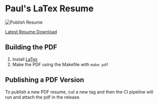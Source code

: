 # Paul's LaTex Resume
![Publish Resume](https://github.com/maxwellpaulm/resume/actions/workflows/publish_resume.yml/badge.svg)

[Latest Resume Download](https://github.com/maxwellpaulm/resume/releases/latest/download/paul_maxwell_resume.pdf)

## Building the PDF
1. Install [LaTex](https://www.latex-project.org/get/)
2. Make the PDF using the Makefile with ```make pdf```

## Publishing a PDF Version
To publish a new PDF resume, cut a new tag and then the CI pipeline will run and attach the pdf in the release.
